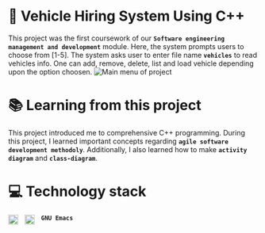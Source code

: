 # 🚗 Vehicle Hiring System Using C++
This project was the first coursework of our **`Software engineering management and development`** module. Here, the system prompts users to choose from [1-5]. The system asks user to enter file name **`vehicles`** to read vehicles info. One can add, remove, delete, list and load vehicle depending upon the option choosen.
![Main menu of project](https://github.com/SalonTamang/vehicle-hire-system-using-cplusplus/blob/main/soft1.PNG?raw=true)


# 📚 Learning from this project
This project introduced me to comprehensive C++ programming. During this project, I learned important concepts regarding **`agile software development methodoly`**. Additionally, I also learned how to make **`activity diagram`** and **`class-diagram`**.

# 💻 Technology stack 
<img align="left" alt="Git" width="20px" style="padding-right:10px;" src="https://cdn.jsdelivr.net/gh/devicons/devicon/icons/git/git-original.svg" />
<img align="left" alt="C++" width="20px" style="padding-right:10px;" src="https://cdn.jsdelivr.net/gh/devicons/devicon/icons/cplusplus/cplusplus-original.svg" />

**`GNU Emacs`**


